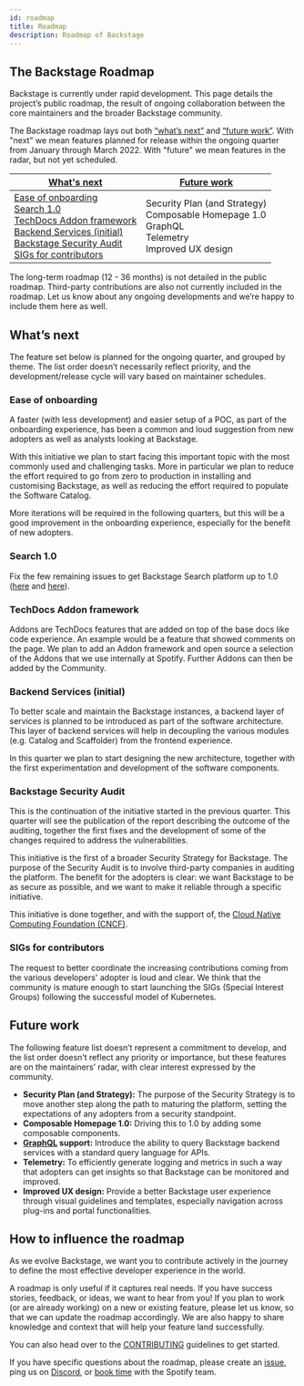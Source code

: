 ```yaml
---
id: roadmap
title: Roadmap
description: Roadmap of Backstage
---
```


## The Backstage Roadmap

Backstage is currently under rapid development. This page details the project’s public roadmap, the result of ongoing collaboration between the core maintainers and the broader Backstage community.

The Backstage roadmap lays out both [“what’s next”](#whats-next) and [“future work”](#future-work). With "next" we mean features planned for release within the ongoing quarter from January through March 2022. With "future" we mean features in the radar, but not yet scheduled.

| [What's next](#whats-next)                                                                                                                                                                                                                                                                                            | [Future work](#future-work)                                                                                       |
| --------------------------------------------------------------------------------------------------------------------------------------------------------------------------------------------------------------------------------------------------------------------------------------------------------------------- | ----------------------------------------------------------------------------------------------------------------- |
| [Ease of onboarding](#ease-of-onboarding) <br/> [Search 1.0](#search-1.0) <br/> [TechDocs Addon framework](#techdocs-addon-framework) <br/> [Backend Services (initial)](#backend-services-initial) <br/> [Backstage Security Audit](#backstage-security-audit) <br/> [SIGs for contributors](#sigs-for-contributors) | Security Plan (and Strategy) <br/> Composable Homepage 1.0 <br/> GraphQL <br/> Telemetry <br/> Improved UX design |

The long-term roadmap (12 - 36 months) is not detailed in the public roadmap.
Third-party contributions are also not currently included in the roadmap. Let us know about any ongoing developments and we’re happy to include them here as well.

## What’s next

The feature set below is planned for the ongoing quarter, and grouped by theme.
The list order doesn’t necessarily reflect priority, and the development/release cycle will vary based on maintainer schedules.

### Ease of onboarding

A faster (with less development) and easier setup of a POC, as part of the onboarding experience, has been a common and loud suggestion from new adopters as well as analysts looking at Backstage.

With this initiative we plan to start facing this important topic with the most commonly used and challenging tasks. More in particular we plan to reduce the effort required to go from zero to production in installing and customising Backstage, as well as reducing the effort required to populate the Software Catalog.

More iterations will be required in the following quarters, but this will be a good improvement in the onboarding experience, especially for the benefit of new adopters.

### Search 1.0

Fix the few remaining issues to get Backstage Search platform up to 1.0 ([here](https://github.com/backstage/backstage/milestone/27) and [here](https://github.com/backstage/backstage/milestone/28)).

### TechDocs Addon framework

Addons are TechDocs features that are added on top of the base docs like code experience. An example would be a feature that showed comments on the page. We plan to add an Addon framework and open source a selection of the Addons that we use internally at Spotify. Further Addons can then be added by the Community.

### Backend Services (initial)

To better scale and maintain the Backstage instances, a backend layer of services is planned to be introduced as part of the software architecture. This layer of backend services will help in decoupling the various modules (e.g. Catalog and Scaffolder) from the frontend experience.

In this quarter we plan to start designing the new architecture, together with the first experimentation and development of the software components.

### Backstage Security Audit

This is the continuation of the initiative started in the previous quarter. This quarter will see the publication of the report describing the outcome of the auditing, together the first fixes and the development of some of the changes required to address the vulnerabilities.

This initiative is the first of a broader Security Strategy for Backstage. The
purpose of the Security Audit is to involve third-party companies in auditing
the platform. The benefit for the adopters is clear: we want Backstage to be as secure as possible, and we want to make it reliable through a specific initiative.

This initiative is done together, and with the support of, the [Cloud Native Computing Foundation (CNCF)](https://www.cncf.io/).

### SIGs for contributors

The request to better coordinate the increasing contributions coming from the various developers' adopter is loud and clear. We think that the community is mature enough to start launching the SIGs (Special Interest Groups) following the successful model of Kubernetes.

## Future work

The following feature list doesn’t represent a commitment to develop, and the list order doesn’t reflect any priority or importance, but these features are on the maintainers’ radar, with clear interest expressed by the community.

- **Security Plan (and Strategy):** The purpose of the Security Strategy is to move another step along the path to maturing the platform, setting the expectations of any adopters from a security standpoint.
- **Composable Homepage 1.0:** Driving this to 1.0 by adding some composable components.
- **[GraphQL](https://graphql.org/) support:** Introduce the ability to query Backstage backend services with a standard query language for APIs.
- **Telemetry:** To efficiently generate logging and metrics in such a way that adopters can get insights so that Backstage can be monitored and improved.
- **Improved UX design:** Provide a better Backstage user experience through visual guidelines and templates, especially navigation across plug-ins and portal functionalities.

## How to influence the roadmap

As we evolve Backstage, we want you to contribute actively in the journey to define the most effective developer experience in the world.

A roadmap is only useful if it captures real needs. If you have success stories, feedback, or ideas, we want to hear from you! If you plan to work (or are already working) on a new or existing feature, please let us know, so that we can update the roadmap accordingly. We are also happy to share knowledge and context that will help your feature land successfully.

You can also head over to the [CONTRIBUTING](https://github.com/backstage/backstage/blob/master/CONTRIBUTING.md) guidelines to get started.

If you have specific questions about the roadmap, please create an [issue](https://github.com/backstage/backstage/issues/new/choose), ping us on [Discord](https://discord.gg/qxsEfa8Vq8), or [book time](http://calendly.com/spotify-backstage) with the Spotify team.
